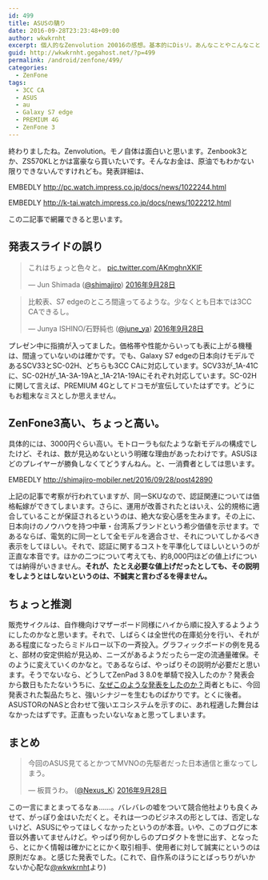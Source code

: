 ```yaml
---
id: 499
title: ASUSの驕り
date: 2016-09-28T23:23:48+09:00
author: wkwkrnht
excerpt: 個人的なZenvolution 20016の感想。基本的にDisリ。あんなことやこんなこと。
guid: http://wkwkrnht.gegahost.net/?p=499
permalink: /android/zenfone/499/
categories:
  - ZenFone
tags:
  - 3CC CA
  - ASUS
  - au
  - Galaxy S7 edge
  - PREMIUM 4G
  - ZenFone 3
---
```

終わりましたね。Zenvolution。モノ自体は面白いと思います。Zenbook3とか、ZS570KLとかは富豪なら買いたいです。そんなお金は、原油でもわかない限りできないんですけれども。発表詳細は、  

EMBEDLY http://pc.watch.impress.co.jp/docs/news/1022244.html

EMBEDLY http://k-tai.watch.impress.co.jp/docs/news/1022212.html

この二記事で網羅できると思います。

## 発表スライドの誤り

<blockquote class="twitter-tweet" data-lang="ja">
  <p lang="ja" dir="ltr">
    これはちょっと色々と。 <a href="https://t.co/AKmghnXKIF">pic.twitter.com/AKmghnXKIF</a>
  </p>
  <p>
    &mdash; Jun Shimada (<a href="http://twitter.com/shimajiro" target="_blank" rel="noopener nofollow">@shimajiro</a>) <a href="https://twitter.com/shimajiro/status/781006013159841792">2016年9月28日</a>
  </p>
</blockquote>
<blockquote class="twitter-tweet" data-lang="ja">
  <p lang="ja" dir="ltr">
    比較表、S7 edgeのところ間違ってるような。少なくとも日本では3CC CAできるし。
  </p>
  <p>
    &mdash; Junya ISHINO/石野純也 (<a href="http://twitter.com/june_ya" target="_blank" rel="noopener nofollow">@june_ya</a>) <a href="https://twitter.com/june_ya/status/781006041978986497">2016年9月28日</a>
  </p>
</blockquote>

プレゼン中に指摘が入ってました。価格帯や性能からいっても表に上がる機種は、間違っていないのは確かです。でも、Galaxy S7 edgeの日本向けモデルであるSCV33とSC-02H、どちらも3CC CAに対応しています。SCV33が\_1A-41Cに、SC-02Hが\_1A-3A-19Aと_1A-21A-19Aにそれぞれ対応しています。SC-02Hに関して言えば、PREMIUM 4Gとしてドコモが宣伝していたはずです。どうにもお粗末なミスとしか思えません。

## ZenFone3高い、ちょっと高い。

具体的には、3000円ぐらい高い。モトローラも似たような新モデルの構成でしたけど、それは、数が見込めないという明確な理由があったわけです。ASUSほどのプレイヤーが勝負しなくてどうすんねん。と、一消費者としては思います。

EMBEDLY http://shimajiro-mobiler.net/2016/09/28/post42890

上記の記事で考察が行われていますが、同一SKUなので、認証関連については価格転嫁ができてしまいます。さらに、運用が改善されたとはいえ、公的規格に適合していることが保証されるというのは、絶大な安心感を生みます。その上に、日本向けのノウハウを持つ中華・台湾系ブランドという希少価値を示せます。であるならば、電気的に同一として全モデルを適合させ、それについてしかるべき表示をしてほしい。それで、認証に関するコストを平準化してほしいというのが正直な本音です。ほかの二つについて考えても、約8,000円ほどの値上げについては納得がいきません。**それが、たとえ必要な値上げだったとしても、その説明をしようとはしないというのは、不誠実と言わざるを得ません。**

## ちょっと推測

販売サイクルは、自作機向けマザーボード同様にハイから順に投入するようようにしたのかなと思います。それで、しばらくは全世代の在庫処分を行い、それがある程度になったらミドルロー以下の一斉投入。グラフィックボードの例を見ると、部材の安定供給が見込め、ニーズがあるようだったら一定の流通量確保。そのように変えていくのかなと。であるならば、やっぱりその説明が必要だと思います。そうでないなら、どうしてZenPad 3 8.0を単騎で投入したのか？発表会から数日もたたないうちに、<a href="http://pc.watch.impress.co.jp/docs/news/1022635.html" target="_blank" rel="noopener">なぜこのような発表をしたのか？</a>両者ともに、今回発表された製品たちと、強いシナジーを生むものばかりです。とくに後者。ASUSTORのNASと合わせて強いエコシステムを示すのに、あれ程適した舞台はなかったはずです。正直もったいないなぁと思ってしまいます。

## まとめ

<blockquote class="twitter-tweet" data-lang="ja">
  <p lang="ja" dir="ltr">
    今回のASUS見てるとかつてMVNOの先駆者だった日本通信と重なってしまう。
  </p>
  <p>
    &mdash; 板買うわ。 (<a href="http://twitter.com/Nexus_K" target="_blank" rel="noopener nofollow">@Nexus_K</a>) <a href="https://twitter.com/Nexus_K/status/781076965436514304">2016年9月28日</a>
  </p>
</blockquote>

この一言にまとまってるなぁ……。バレバレの嘘をついて競合他社よりも良くみせて、がっぽり金はいただくと。それは一つのビジネスの形としては、否定しないけど、ASUSにやってほしくなかったというのが本音。いや、このブログに本音以外書いてませんけど。やっぱり何かしらのプロダクトを世に出す、となったら、とにかく情報は確かにとにかく取引相手、使用者に対して誠実にというのは原則だなぁ。と感じた発表でした。(これで、自作系のほうにとばっちりがいかないか心配な<a href="http://twitter.com/wkwkrnht" target="_blank" rel="noopener nofollow">@wkwkrnht</a>より)